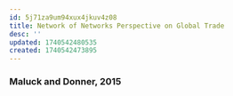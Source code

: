 ```yaml
---
id: 5j71za9um94xux4jkuv4z08
title: Network of Networks Perspective on Global Trade
desc: ''
updated: 1740542480535
created: 1740542473895
---
```

### Maluck and Donner, 2015